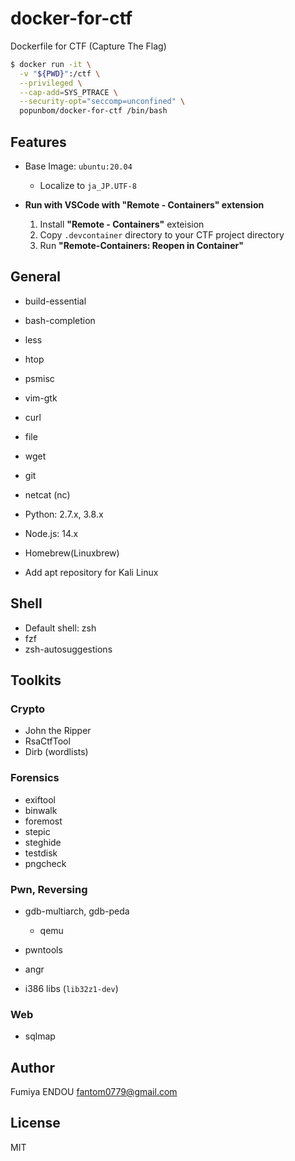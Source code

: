 # docker-for-ctf

Dockerfile for CTF (Capture The Flag)

```sh
$ docker run -it \
  -v "${PWD}":/ctf \
  --privileged \
  --cap-add=SYS_PTRACE \
  --security-opt="seccomp=unconfined" \
  popunbom/docker-for-ctf /bin/bash
```

## Features
- Base Image: `ubuntu:20.04`
  - Localize to `ja_JP.UTF-8`

- **Run with VSCode with "Remote - Containers" extension**
  1. Install **"Remote - Containers"** exteision
  2. Copy `.devcontainer` directory to your CTF project directory
  3. Run **"Remote-Containers: Reopen in Container"**

## General
- build-essential
- bash-completion
- less
- htop
- psmisc
- vim-gtk
- curl
- file
- wget
- git
- netcat (nc)

- Python: 2.7.x, 3.8.x
- Node.js: 14.x
- Homebrew(Linuxbrew)

- Add apt repository for Kali Linux

## Shell
- Default shell: zsh
- fzf
- zsh-autosuggestions

## Toolkits

### Crypto
- John the Ripper
- RsaCtfTool
- Dirb (wordlists)

### Forensics
- exiftool
- binwalk
- foremost
- stepic
- steghide
- testdisk
- pngcheck

### Pwn, Reversing
- gdb-multiarch, gdb-peda
  - qemu
- pwntools
- angr

- i386 libs (`lib32z1-dev`)

### Web
- sqlmap

## Author
Fumiya ENDOU <fantom0779@gmail.com>

## License
MIT
